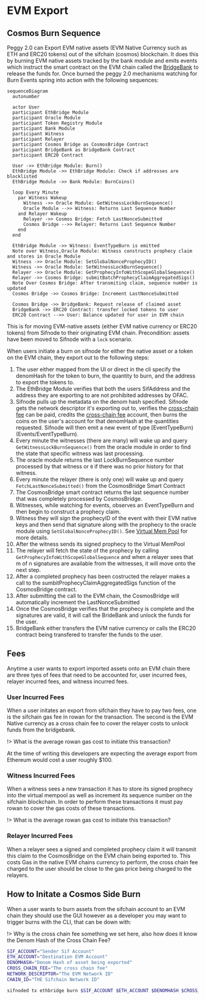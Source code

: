 # EVM Export

## Cosmos Burn Sequence

Peggy 2.0 can Export EVM native assets (EVM Native Currency such as ETH and ERC20 tokens) 
out of the sifchain (cosmos) blockchain. It does this by burning EVM native assets
tracked by the bank module and emits events which instruct the smart contract on the EVM chain called the [BridgeBank](SmartContracts#BridgeBank) to release the funds for. 
Once burned the peggy 2.0 mechanisms watching for Burn Events spring into action with the following sequences:

```mermaid
sequenceDiagram
  autonumber
  
  actor User
  participant EthBridge Module
  participant Oracle Module
  participant Token Registry Module
  participant Bank Module
  participant Witness
  participant Relayer
  participant Cosmos Bridge as CosmosBridge Contract
  participant BridgeBank as BridgeBank Contract
  participant ERC20 Contract
  
  User ->> EthBridge Module: Burn()
  EthBridge Module ->> EthBridge Module: Check if addresses are blocklisted
  EthBridge Module ->> Bank Module: BurnCoins()

  loop Every Minute
    par Witness Wakeup
      Witness ->> Oracle Module: GetWitnessLockBurnSequence()
      Oracle Module -->> Witness: Returns Last Sequence Number
    and Relayer Wakeup
      Relayer ->> Cosmos Bridge: Fetch LastNonceSubmitted
      Cosmos Bridge -->> Relayer: Returns Last Sequence Number
    end
  end
  
  EthBridge Module ->> Witness: EventTypeBurn is emitted
  Note over Witness,Oracle Module: Witness constructs prophecy claim and stores in Oracle Module
  Witness ->> Oracle Module: SetGlobalNonceProphecyID()
  Witness ->> Oracle Module: SetWitnessLockBurnSequence()
  Relayer ->> Oracle Module: GetProphecyInfoWithScopeGlobalSequence()
  Relayer ->> Cosmos Bridge: submitBatchProphecyClaimAggregatedSigs()
  Note Over Cosmos Bridge: After transmiting claim, sequence number is updated
  Cosmos Bridge ->> Cosmos Bridge: Increment LastNonceSubmitted 

  Cosmos Bridge ->> BridgeBank: Request release of claimed asset
  BridgeBank ->> ERC20 Contract: transfer locked tokens to user
  ERC20 Contract -->> User: Balance updated for user in EVM chain
```
This is for moving EVM-native assets (either EVM native currency or ERC20 tokens) from Sifnode to their originating EVM chain.
Precondition: assets have been moved to Sifnode with a `lock` scenario.

When users initiate a burn on sifnode for either the native asset or a token on the EVM chain, they export out to the
following steps:

1. The user either mapped from the UI or direct in the cli specify the denomHash for the token to burn, the quantity to burn, and the address to export the tokens to.
2. The EthBridge Module verifies that both the users SifAddress and the address they are exporting to are not prohibited addresses by OFAC.
3. Sifnode pulls up the metadata on the denom hash specified. Sifnode gets the network descriptor it's exporting out to, verifies the 
   [cross-chain fee](Concepts#crossChain) can be paid, credits the [cross-chain fee](Concepts#crossChain) account, then burns the coins
   on the user's account for that denomHash at the quantities requested. Sifnode will then emit a new event of type [EventTypeBurn)(Events/EventTypeBurn).
4. Every minute the witnesses (there are many) will wake up and query `GetWitnessLockBurnSequence()` from the oracle module in order to find the state that specific witness was last processing.
5. The oracle module returns the last LockBurnSequence number processed by that witness or `0` if there was no prior history for that witness.
6. Every minute the relayer (there is only one) will wake up and query `FetchLastNonceSubmitted()` from the CosmosBridge Smart Contract
7. The CosmosBridge smart contract returns the last sequence number that was completely processed by CosmosBridge.
8. Witnesses, while watching for events, observes an EventTypeBurn and then begin to construct a prophecy claim.
9. Witness they will sign the prophecyID of the event with their EVM native keys and then send that signature along with the prophecy to the oracle module using `SetGlobalNonceProphecyID()`. See [Virtual Mem Pool](Concepts#virtualMem) for more details.
10. After the witness sends its signed prophecy to the Virtual MemPool
11. The relayer will fetch the state of the prophecy by calling `GetProphecyInfoWithScopeGlobalSequence` and when a relayer sees that m of n signatures are available from the witnesses, it will move onto the next step.
12. After a completed prophecy has been costructed the relayer makes a call to the sumbitProphecyClaimAggregatedSigs function of the CosmosBridge contract.
13. After submitting the call to the EVM chain, the CosmosBridge will automatically increment the LastNonceSubmitted
14. Once the CosmosBridge verifies that the prophecy is complete and the signatures are valid, it will call the BrideBank and unlock the funds for the user.
15. BridgeBank either transfers the EVM native currency or calls the ERC20 contract being transfered to transfer the funds to the user.

## Fees
Anytime a user wants to export imported assets onto an EVM chain there are three tyes of fees that need to be accounted for, user incurred fees,  relayer incurred fees, and witness incurred fees.

### User Incurred Fees
When a user initates an export from sifchain they have to pay two fees, one is the sifchain gas fee in rowan for the transaction. The second is the EVM Native currency as a cross chain fee to cover the relayer costs to unlock funds from the bridgebank. 

!> What is the average rowan gas cost to initiate this transaction?

At the time of writing this developers are expecting the average export from Ethereum would cost a user roughly $100.

### Witness Incurred Fees
When a witness sees a new transaction it has to store its signed prophecy into the virtual mempool as well as increment its sequence number on the sifchain blockchain. In order to perform these transactions it must pay rowan to cover the gas costs of these transactions. 

!> What is the average rowan gas cost to initiate this transaction?

### Relayer Incurred Fees
When a relayer sees a signed and completed prophecy claim it will transmit this claim to the CosmosBridge on the EVM chain being exported to. This costs Gas in the native EVM chains currency to perform, the cross chain fee charged to the user should be close to the gas price being charged to the relayers. 

## How to Initate a Cosmos Side Burn
When a user wants to burn assets from the sifchain account to an EVM chain they should use the GUI however as a developer you may want to trigger burns with the CLI, that can be down with:

!> Why is the cross chain fee something we set here, also how does it know the Denom Hash of the Cross Chain Fee?

```bash
SIF_ACCOUNT="Sender Sif Account"
ETH_ACCOUNT="Destination EVM Account"
DENOMHASH="Denom Hash of asset being exported"
CROSS_CHAIN_FEE="The cross chain fee"
NETWORK_DESCRIPTOR="The EVM Network ID"
CHAIN_ID="THE Sifchain Network ID"

sifnoded tx ethbridge burn $SIF_ACCOUNT $ETH_ACCOUNT $DENOMHASH $CROSS_CHAIN_FEE --network-descriptor $NETWORK_DESCRIPTOR --gas-prices=0.5rowan --gas-adjustment=1.5 --chain-id $CHAIN_ID
```